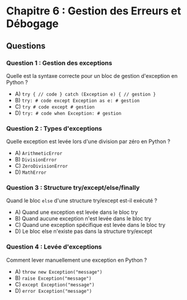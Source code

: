 # Chapitre 6 : Gestion des Erreurs et Débogage

## Questions

### Question 1 : Gestion des exceptions
Quelle est la syntaxe correcte pour un bloc de gestion d'exception en Python ?
- A) `try { // code } catch (Exception e) { // gestion }`
- B) `try: # code except Exception as e: # gestion`
- C) `try # code except # gestion`
- D) `try: # code when Exception: # gestion`

### Question 2 : Types d'exceptions
Quelle exception est levée lors d'une division par zéro en Python ?
- A) `ArithmeticError`
- B) `DivisionError`
- C) `ZeroDivisionError`
- D) `MathError`

### Question 3 : Structure try/except/else/finally
Quand le bloc `else` d'une structure try/except est-il exécuté ?
- A) Quand une exception est levée dans le bloc try
- B) Quand aucune exception n'est levée dans le bloc try
- C) Quand une exception spécifique est levée dans le bloc try
- D) Le bloc else n'existe pas dans la structure try/except

### Question 4 : Levée d'exceptions
Comment lever manuellement une exception en Python ?
- A) `throw new Exception("message")`
- B) `raise Exception("message")`
- C) `except Exception("message")`
- D) `error Exception("message")` 